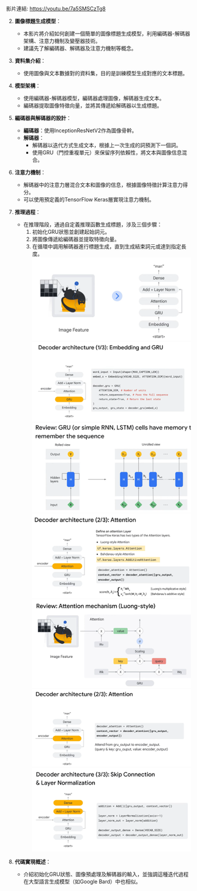 影片連結: https://youtu.be/7a5SMSCzTg8


2. **圖像標題生成模型**：
   - 本影片將介紹如何創建一個簡單的圖像標題生成模型，利用編碼器-解碼器架構、注意力機制及變壓器技術。
   - 建議先了解編碼器、解碼器及注意力機制等概念。

3. **資料集介紹**：
   - 使用圖像與文本數據對的資料集，目的是訓練模型生成對應的文本標題。

4. **模型架構**：
   - 使用編碼器-解碼器模型，編碼器處理圖像，解碼器生成文本。
   - 編碼器提取圖像特徵向量，並將其傳遞給解碼器以生成標題。

5. **編碼器與解碼器的設計**：
   - **編碼器**：使用InceptionResNetV2作為圖像骨幹。
   - **解碼器**：
     - 解碼器以迭代方式生成文本，根據上一次生成的詞預測下一個詞。
     - 使用GRU（門控重複單元）來保留序列依賴性，將文本與圖像信息混合。

6. **注意力機制**：
   - 解碼器中的注意力層混合文本和圖像的信息，根據圖像特徵計算注意力得分。
   - 可以使用預定義的TensorFlow Keras層實現注意力機制。

7. **推理過程**：
   - 在推理階段，通過自定義推理函數生成標題，涉及三個步驟：
     1. 初始化GRU狀態並創建起始詞元。
     2. 將圖像傳遞給編碼器並提取特徵向量。
     3. 在循環中調用解碼器進行標題生成，直到生成結束詞元或達到指定長度。
![](img1.png)
![](img2.png)
![](img3.png)
![](img4.png)
![](img5.png)
![](img6.png)
![](img7.png)

8. **代碼實現概述**：
   - 介紹初始化GRU狀態、圖像預處理及解碼器的輸入，並強調這種迭代過程在大型語言生成模型（如Google Bard）中也相似。


